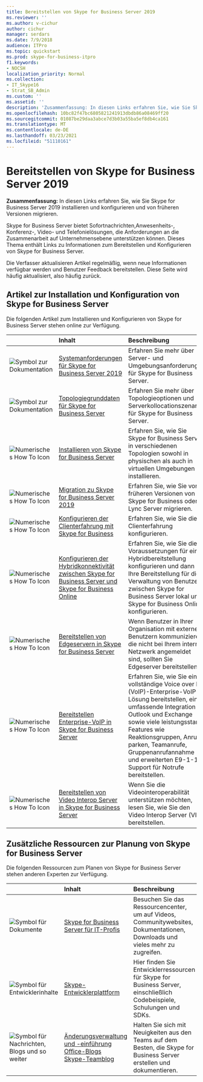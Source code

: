 ```yaml
---
title: Bereitstellen von Skype for Business Server 2019
ms.reviewer: ''
ms.author: v-cichur
author: cichur
manager: serdars
ms.date: 7/9/2018
audience: ITPro
ms.topic: quickstart
ms.prod: skype-for-business-itpro
f1.keywords:
- NOCSH
localization_priority: Normal
ms.collection:
- IT_Skype16
- Strat_SB_Admin
ms.custom: ''
ms.assetid: ''
description: 'Zusammenfassung: In diesen Links erfahren Sie, wie Sie Skype for Business Server 2019 installieren und konfigurieren.'
ms.openlocfilehash: 10bc82f47bc6805821241913dbdb86a08469ff20
ms.sourcegitcommit: 01087be29daa3abce7d3b03a55ba5ef8db4ca161
ms.translationtype: MT
ms.contentlocale: de-DE
ms.lasthandoff: 03/23/2021
ms.locfileid: "51110161"
---
```

# <a name="deploy-skype-for-business-server-2019"></a>Bereitstellen von Skype for Business Server 2019
 
**Zusammenfassung:** In diesen Links erfahren Sie, wie Sie Skype for Business Server 2019 installieren und konfigurieren und von früheren Versionen migrieren.
  
Skype for Business Server bietet Sofortnachrichten,Anwesenheits-, Konferenz-, Video- und Telefonielösungen, die Anforderungen an die Zusammenarbeit auf Unternehmensebene unterstützen können. Dieses Thema enthält Links zu Informationen zum Bereitstellen und Konfigurieren von Skype for Business Server. 
  
Die Verfasser aktualisieren Artikel regelmäßig, wenn neue Informationen verfügbar werden und Benutzer Feedback bereitstellen. Diese Seite wird häufig aktualisiert, also häufig zurück.
   
##  <a name="articles-about-skype-for-business-server-installation-and-configuration"></a>Artikel zur Installation und Konfiguration von Skype for Business Server

Die folgenden Artikel zum Installieren und Konfigurieren von Skype for Business Server stehen online zur Verfügung. 
  
||Inhalt|Beschreibung|
|:-----|:-----|:-----|
|![Symbol zur Dokumentation](/office/media/icons/paragraph-writing-blue.svg)|[Systemanforderungen für Skype for Business Server 2019](../plan/system-requirements.md)  <br/> |Erfahren Sie mehr über Server- und Umgebungsanforderungen für Skype for Business Server.  <br/> |
|![Symbol zur Dokumentation](/office/media/icons/paragraph-writing-blue.svg)|[Topologiegrunddaten für Skype for Business Server](../../SfbServer/plan-your-deployment/topology-basics/topology-basics.md) <br/> |Erfahren Sie mehr über Topologieoptionen und Serverkollocationszenarien für Skype for Business Server.  <br/> |
|![Numerisches How To Icon](/office/media/icons/list-123-blue.svg)|[Installieren von Skype for Business Server](../../SfbServer/deploy/install/install.md)<br/> |Erfahren Sie, wie Sie Skype for Business Server in verschiedenen Topologien sowohl in physischen als auch in virtuellen Umgebungen installieren.  <br/> |
|![Numerisches How To Icon](/office/media/icons/list-123-blue.svg)| [Migration zu Skype for Business Server 2019](../migration/migration-to-skype-for-business-server-2019.md) <br/> |Erfahren Sie, wie Sie von früheren Versionen von Skype for Business oder Lync Server migrieren.  <br/> |
|![Numerisches How To Icon](/office/media/icons/list-123-blue.svg)|[Konfigurieren der Clienterfahrung mit Skype for Business](../../SfbServer/deploy/deploy-clients/configure-the-client-experience.md) <br/> |Erfahren Sie, wie Sie die Clienterfahrung konfigurieren.  <br/> |
|![Numerisches How To Icon](/office/media/icons/list-123-blue.svg)| [Konfigurieren der Hybridkonnektivität zwischen Skype for Business Server und Skype for Business Online](../../SfbHybrid/hybrid/configure-hybrid-connectivity.md) <br/> |Erfahren Sie, wie Sie die Voraussetzungen für eine Hybridbereitstellung konfigurieren und dann Ihre Bereitstellung für die Verwaltung von Benutzern zwischen Skype for Business Server lokal und Skype for Business Online konfigurieren.  <br/> |
|![Numerisches How To Icon](/office/media/icons/list-123-blue.svg)| [Bereitstellen von Edgeservern in Skype for Business Server](../../SfbServer/deploy/deploy-edge-server/deploy-edge-servers.md) <br/> |Wenn Benutzer in Ihrer Organisation mit externen Benutzern kommunizieren, die nicht bei Ihrem internen Netzwerk angemeldet sind, sollten Sie Edgeserver bereitstellen.  <br/> |
|![Numerisches How To Icon](/office/media/icons/list-123-blue.svg)| [Bereitstellen Enterprise-VoIP in Skype for Business Server](../../SfbServer/deploy/deploy-enterprise-voice/deploy-enterprise-voice.md) <br/> |Erfahren Sie, wie Sie eine vollständige Voice over IP (VoIP)-Enterprise-VoIP-Lösung bereitstellen, eine umfassende Integration in Outlook und Exchange sowie viele leistungsstarke Features wie Reaktionsgruppen, Anruf parken, Teamanrufe, Gruppenanrufannahme und erweiterten E9-1-1-Support für Notrufe bereitstellen.  <br/> |
| ![Numerisches How To Icon](/office/media/icons/list-123-blue.svg)| [Bereitstellen von Video Interop Server in Skype for Business Server](../../SfbServer/deploy/deploy-video-interop-server/deploy-video-interop-server.md) <br/> |Wenn Sie die Videointeroperabilität unterstützen möchten, lesen Sie, wie Sie den Video Interop Server (VIS) bereitstellen.  <br/> |
   
## <a name="additional-resources-about-planning-for-skype-for-business-server"></a>Zusätzliche Ressourcen zur Planung von Skype for Business Server

Die folgenden Ressourcen zum Planen von Skype for Business Server stehen anderen Experten zur Verfügung. 
  
||**Inhalt**|**Beschreibung**|
|:-----|:-----|:-----|
|![Symbol für Dokumente](/office/media/icons/paragraph-writing-blue.svg)|[Skype for Business Server für IT-Profis](../../Hub/index.yml) <br/> |Besuchen Sie das Ressourcencenter, um auf Videos, Communitywebsites, Dokumentationen, Downloads und vieles mehr zu zugreifen.|
|![Symbol für Entwicklerinhalte](/office/media/icons/developer-blue.svg)|[Skype-Entwicklerplattform](/skype-sdk/skypedeveloperplatform) <br/> |Hier finden Sie Entwicklerressourcen für Skype for Business Server, einschließlich Codebeispiele, Schulungen und SDKs.  <br/> |
|![Symbol für Nachrichten, Blogs und so weiter](/office/media/icons/blog-site-blue.svg)|[Änderungsverwaltung und -einführung](https://go.microsoft.com/fwlink/p/?LinkId=532796) <br/> [Office-Blogs](https://go.microsoft.com/fwlink/p/?LinkId=528899) <br/> [Skype-Teamblog](https://go.microsoft.com/fwlink/p/?LinkId=532818) <br/> |Halten Sie sich mit Neuigkeiten aus den Teams auf dem Besten, die Skype for Business Server erstellen und dokumentieren.  <br/> |
